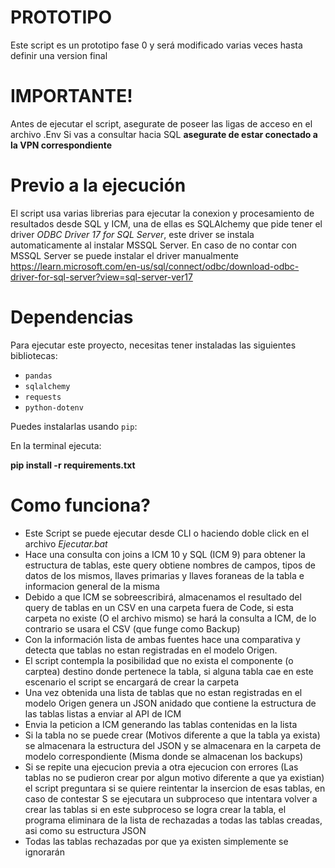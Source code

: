 # PROTOTIPO
Este script es un prototipo fase 0 y será modificado varias veces hasta definir una version final

# IMPORTANTE!
Antes de ejecutar el script, asegurate de poseer las ligas de acceso en el archivo .Env
Si vas a consultar hacia SQL **asegurate de estar conectado a la VPN correspondiente**

# Previo a la ejecución
El script usa varias librerias para ejecutar la conexion y procesamiento de resultados desde SQL y ICM, una de ellas es SQLAlchemy
que pide tener el driver *ODBC Driver 17 for SQL Server*, este driver se instala automaticamente al instalar MSSQL Server.
En caso de no contar con MSSQL Server se puede instalar el driver manualmente
<https://learn.microsoft.com/en-us/sql/connect/odbc/download-odbc-driver-for-sql-server?view=sql-server-ver17>

# Dependencias
Para ejecutar este proyecto, necesitas tener instaladas las siguientes bibliotecas:

* `pandas`
* `sqlalchemy`
* `requests`
* `python-dotenv`

Puedes instalarlas usando `pip`:

En la terminal ejecuta:

**pip install -r requirements.txt**

# Como funciona?
* Este Script se puede ejecutar desde CLI o haciendo doble click en el archivo *Ejecutar.bat*
* Hace una consulta con joins a ICM 10 y SQL (ICM 9) para obtener la estructura de tablas, este query obtiene
  nombres de campos, tipos de datos de los mismos, llaves primarias y llaves foraneas de la tabla e informacion general de la misma
* Debido a que ICM se sobreescribirá, almacenamos el resultado del query de tablas en un CSV en una carpeta fuera de Code, si esta
  carpeta no existe (O el archivo mismo) se hará la consulta a ICM, de lo contrario se usara el CSV (que funge como Backup)
* Con la información lista de ambas fuentes hace una comparativa y detecta que tablas no estan registradas en el modelo Origen.
* El script contempla la posibilidad que no exista el componente (o carptea) destino donde pertenece la tabla, si alguna tabla cae en
  este escenario el script se encargará de crear la carpeta
* Una vez obtenida una lista de tablas que no estan registradas en el modelo Origen genera un JSON anidado que contiene la estructura de las tablas listas a enviar al API de ICM
* Envia la peticion a ICM generando las tablas contenidas en la lista
* Si la tabla no se puede crear (Motivos diferente a que la tabla ya exista) se almacenara la estructura del JSON
  y se almacenara en la carpeta de modelo correspondiente (Misma donde se almacenan los backups)
* Si se repite una ejecucion previa a otra ejecucion con errores (Las tablas no se pudieron crear por algun motivo diferente a que ya existian) el script
  preguntara si se quiere reintentar la insercion de esas tablas, en caso de contestar S se ejecutara un subproceso que intentara volver a crear las tablas
  si en este subproceso se logra crear la tabla, el programa eliminara de la lista de rechazadas a todas las tablas creadas, asi como su estructura JSON
* Todas las tablas rechazadas por que ya existen simplemente se ignorarán

